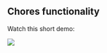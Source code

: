 ## Chores functionality
Watch this short demo:

<img src = https://media.giphy.com/media/v1.Y2lkPTc5MGI3NjExNjRvaWE4YjN1Nmp4czR6MWI1dTkwMnhiOWRzaW11c2g4aWZ2enFrYiZlcD12MV9pbnRlcm5hbF9naWZfYnlfaWQmY3Q9Zw/cmlakXI3gzYqDAChuI/giphy.gif>
